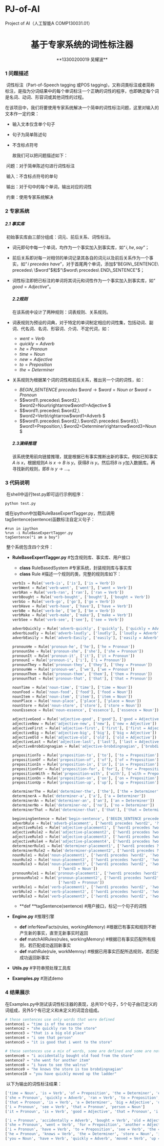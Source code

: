 # PJ-of-AI
Project of AI（人工智能A COMP130031.01）



# <center>基于专家系统的词性标注器</center>

<center>**13300200019 吴耀波**</center>

### 1	问题描述

​	词性标注（Part-of-Speech tagging 或POS tagging)，又称词类标注或者简称标注，是指为分词结果中的每个单词标注一个正确的词性的程序，也即确定每个词是名词、动词、形容词或其他词性的过程。

​	在该项目中，我们将要使用专家系统解决一个简单的词性标注问题，这里对输入的文本作一定约束：

- 输入文本仅含单个句子

- 句子为简单陈述句

- 不含标点符号

  故我们可以把问题描述如下：

​	问题：对于简单陈述句进行词性标注

​	输入：不含标点符号的单句

​	输出：对于句中的每个单词，输出对应的词性

​	约束：使用专家系统解决



### 2	专家系统

##### 2.1	事实库

​	初始事实库由三部分组成：词元、前后关系、词性标注。

- 词元即句中每一个单词，均作为一个事实加入到事实库，如$“i, he, say”$；

- 前后关系即对每一对相邻的单词记录其各自的词元以及前后关系作为一个事实，如$“i\ precedes\ have”$，对于首尾两个单词，添加$“BEGIN\_SENTENCE\ precedes\ \$word"$和$“\$word\ precedes\  END\_SENTENCE"$；

- 词性标注即把已标注的单词将其词元和词性作为一个事实加入到事实库，如$“good= Adjective”$。

  ##### 2.2规则

  ​在该系统中设计了两种规则：词表规则、关系规则。

- 词表规则为预设的词典，对于特定的单词制定相应的词性集，包括动词、副词、代名词、名词、形容词、介词、不定代词，如：

  - $went= Verb$
  - $quickly= Adverb$
  - $he= Pronoun$
  - $time= Noun$
  - $new=Adjective$
  - $to= Preposition$
  - $the= Determiner$

- 关系规则为根据某个词的词性和前后关系，推出另一个词的词性，如：

  - $BEGIN\_SENTENCE\ precedes\ \$word \rightarrow \$word=Noun\ or\ \$word=Pronoun$
  - $\$word1\ precedes\ \$word2,\ \$word2=Noun\rightarrow\$word1=Adjective $
  - $\$word1\ precedes\ \$word2,\ \$word2=Verb\rightarrow\$word1=Adverb $
  - $\$word1\ precedes\ \$word2,\ \$word2\ precedes\ \$word3,\ \$word1=Preposition,\ \$word2=Determiner\rightarrow\$word3=Noun $

  ##### 2.3演绎推理

  ​该系统使用前向链接推理，就是根据已有事实推断出新的事实。例如已知事实$A\ is\ x$，根据规则$A\ is\ x\rightarrow B\ is\ y$。获得$B\ is\ y$。然后将$B\ is\ y$加入数据库。再寻找新的规则，即$B\ is\ y \rightarrow ...$。

### 3	代码说明

​	在shell中运行test.py即可运行示例程序：

```shell
python test.py
```

​	或在ipython中加载RuleBaseExpertTagger.py，然后调用tagSentence(sentence)函数标注自定义句子：

```shell
#run in ipython
%run -i RuleBaseExpertTagger.py
tagSentence("i am a boy")
```

​	整个系统包含四个文件：

- **RuleBaseExpertTagger.py**  #包含规则库、事实库、用户接口

  - **class** RuleBasedSystem  #专家系统，封装规则库与事实库
  - **class** Rule  #描述一个规则的类，完整的规则库如下：

  ```python
  verbIs = Rule('verb-is', ['is'], ['is = Verb'])
  verbWent = Rule('verb-went', ['went'], ['went = Verb'])
  verbRan = Rule('verb-ran', ['ran'], ['ran = Verb'])
  verbBought = Rule('verb-bought', ['bought'], ['bought = Verb'])
  verbGo = Rule('verb-go', ['go'], ['go = Verb'])
  verbHave = Rule('verb-have', ['have'], ['have = Verb'])
  verbBe = Rule('verb-be', ['be'], ['be = Verb'])
  verbMake = Rule('verb-make', ['make'], ['make = Verb'])
  verbSee = Rule('verb-see', ['see'], ['see = Verb'])

  adverbQuickly = Rule('adverb-quickly', ['quickly'], ['quickly = Adverb'])
  adverbLoudly = Rule('adverb-loudly', ['loudly'], ['loudly = Adverb'])
  adverbEasily = Rule('adverb-Easily', ['easily'], ['easily = Adverb'])

  pronounHe = Rule('pronoun-he', ['he'], ['he = Pronoun'])
  pronounShe = Rule('pronoun-she', ['she'], ['she = Pronoun'])
  pronounIt = Rule('pronoun-it', ['it'], ['it = Pronoun'])
  pronounI = Rule('pronoun-i', ['i'], ['i = Pronoun'])
  pronounThey = Rule('pronoun-they', ['they'], ['they = Pronoun'])
  pronounWe = Rule('pronoun-we', ['we'], ['we = Pronoun'])
  pronounThem = Rule('pronoun-them', ['them'], ['them = Pronoun'])
  pronounThat = Rule('pronoun-that', ['that'], ['that = Pronoun'])

  nounTime = Rule('noun-time', ['time'], ['time = Noun'])
  nounFood = Rule('noun-food', ['food'], ['food = Noun'])
  nounItem = Rule('noun-item', ['item'], ['item = Noun'])
  nounPlace = Rule('noun-place', ['place'], ['place = Noun'])
  nounStore = Rule('noun-store', ['store'], ['store = Noun'])
  nounEssence = Rule('noun-essence', ['essence'], ['essence = Noun'])

  adjectiveGood = Rule('adjective-good', ['good'], ['good = Adjective'])
  adjectiveNew = Rule('adjective-new', ['new'], ['new = Adjective'])
  adjectiveFirst = Rule('adjective-first', ['first'], ['first = Adjective'])
  adjectiveBig = Rule('adjective-big', ['big'], ['big = Adjective'])
  adjectiveOld = Rule('adjective-old', ['old'], ['old = Adjective'])
  adjectiveLast = Rule('adjective-last', ['last'], ['last = Adjective'])
  adjectiveBrobdingnagian = Rule('adjective-brobdingnagian', ['brobdingnagian'], ['brobdingnagian = Adjective'])

  prepositionTo = Rule('preposition-to', ['to'], ['to = Preposition'])
  prepositionOf = Rule('preposition-of', ['of'], ['of = Preposition'])
  prepositionIn = Rule('preposition-in', ['in'], ['in = Preposition'])
  prepositionFor = Rule('preposition-for', ['for'], ['for = Preposition'])
  prepositionWith = Rule('preposition-with', ['with'], ['with = Preposition'])
  prepositionOn = Rule('preposition-on', ['on'], ['on = Preposition'])
  prepositionUp = Rule('preposition-up', ['up'], ['up = Preposition'])

  determinerThe = Rule('determiner-the', ['the'], ['the = Determiner'])
  determinerA = Rule('determiner-a', ['a'], ['a = Determiner'])
  determinerAn = Rule('determiner-an', ['an'], ['an = Determiner'])
  determinerNo = Rule('determiner-no', ['no'], ['no = Determiner'])
  determinerThat = Rule('determiner-that', ['that'], ['that = Determiner'])

  beginningSentence = Rule('begin-sentence', ['BEGIN_SENTENCE precedes ?word'], ['?word = Noun', '?word = Pronoun'])
  adverbRule = Rule('adverb-placement', ['?word1 precedes ?word2', '?word2 = Verb'], ['?word1 = Adverb'])
  adjectiveRule1 = Rule('adjective-placement1', ['?word1 precedes ?word2', '?word2 = Noun'], ['?word1 = Adjective'])
  adjectiveRule2 = Rule('adjective-placement2', ['?word1 precedes ?word2', '?word2 = Pronoun'], ['?word1 = Adjective'])
  adjectiveRule3 = Rule('adjective-placement3', ['?word1 precedes ?word2', '?word2 = Adjective'], ['?word1 = Adjective'])
  adjectiveRule4 = Rule('adjective-placement4', ['?word1 precedes ?word2', '?word1 = Verb'], ['?word2 = Adjective'])
  determinerRule1 = Rule('determiner-placement1', ['?word1 precedes ?word2', '?word2 = Noun'], ['?word1 = Determiner'])
  determinerRule2 = Rule('determiner-placement2', ['?word1 precedes ?word2', '?word2 = Pronoun'], ['?word1 = Determiner'])
  nounRule1 = Rule('noun-placement1', ['?word1 precedes ?word2', '?word1 = Determiner'], ['?word2 = Noun'])
  nounRule2 = Rule('noun-placement2', ['?word1 precedes ?word2', '?word2 = Verb'], ['?word1 = Noun'])
  nounRule3 = Rule('noun-placement3', ['?word1 precedes ?word2', '?word2 precedes ?word3', '?word1 = Preposition', '?word2 = Determiner'], \
                       ['?word3 = Noun'])
  pronounRule1 = Rule('pronoun-placement1', ['?word1 precedes ?word2', '?word2 = Verb'], ['?word1 = Pronoun'])
  pronounRule2 = Rule('pronoun-placement2', ['?word1 precedes ?word2', '?word2 precedes ?word3', '?word1 = Preposition', '?word2 = Determiner'], \
                       ['?word3 = Pronoun'])
  verbRule1 = Rule('verb-placement1', ['?word1 precedes ?word2', '?word1 = Noun'], ['?word2 = Verb'])
  verbRule2 = Rule('verb-placement2', ['?word1 precedes ?word2', '?word1 = Pronoun'], ['?word2 = Verb'])
  verbRule3 = Rule('verb-placement3', ['?word1 precedes ?word2', '?word2 = Preposition'], ['?word1 = Verb'])
  ```

  - **def **tagSentence(sentence)  #用户接口，标记一个句子的词性

- **Engine.py**  #推理引擎

  - **def** inferNewFacts(rules, workingMemory)  #根据已有事实和规则不断产生新的事实，直至无新事实时返回
  - **def** matchAllRules(rules, workingMemory)  #根据已有事实匹配所有规则，若匹配成功返回新事实
  - **def** mathRule(rule, workMemroy)  #根据已用事实匹配所选规则，若匹配成功返回新事实

- **Utils.py**  #字符串预处理工具库

- **Examples.py**  #测试demo

### 4	结果展示

​	在Examples.py中测试该词性标注器的表现，总共10个句子，5个句子由已定义的词组成，另外5个有已定义和未定义的词混合组成。

```python
# these sentences use only words that were defined
sentence1 = "time is of the essence"
sentence2 = "she quickly ran to the store"
sentence3 = "that is a big old place"
sentence4 = "i see that person"
sentence5 = "it is good that i went to the store"

# these sentences use a mix of words, some are defined and some are not
sentence6 = "i accidentally bought old food from the store"
sentence7 = "she went for another item"
sentence8 = "i have to see the walrus"
sentence9 = "he knows the store is too brobdingnagian"
sentence10 = "you have quickly moved up the ladder"
```

​	以下为输出的词性标注结果：

```python
['time = Noun', 'is = Verb', 'of = Preposition', 'the = Determiner', 'essence = Noun']
['she = Pronoun', 'quickly = Adverb', 'ran = Verb', 'to = Preposition', 'the = Determiner', 'store = Noun']
['that = Pronoun', 'is = Verb', 'a = Determiner', 'big = Adjective', 'old = Adjective', 'place = Noun']
['i = Pronoun', 'see = Verb', 'that = Pronoun', 'person = Noun']
['it = Pronoun', 'is = Verb', 'good = Adjective', 'that = Pronoun', 'i = Pronoun', 'went = Verb', 'to = Preposition', 'the = Determiner', 'store = Noun']

['i = Pronoun', 'accidentally = Adverb', 'bought = Verb', 'old = Adjective', 'food = Noun', 'from = Verb', 'the = Determiner', 'store = Noun']
['she = Pronoun', 'went = Verb', 'for = Preposition', 'another = Adjective', 'item = Noun']
['i = Pronoun', 'have = Verb', 'to = Preposition', 'see = Verb', 'the = Determiner', 'walrus = Noun']
['he = Pronoun', 'knows = Verb', 'the = Determiner', 'store = Noun', 'is = Verb', 'too = Adjective', 'brobdingnagian = Adjective']
['you = Noun', 'have = Verb', 'quickly = Adverb', 'moved = Verb', 'up = Preposition', 'the = Determiner', 'ladder = Noun']
```

